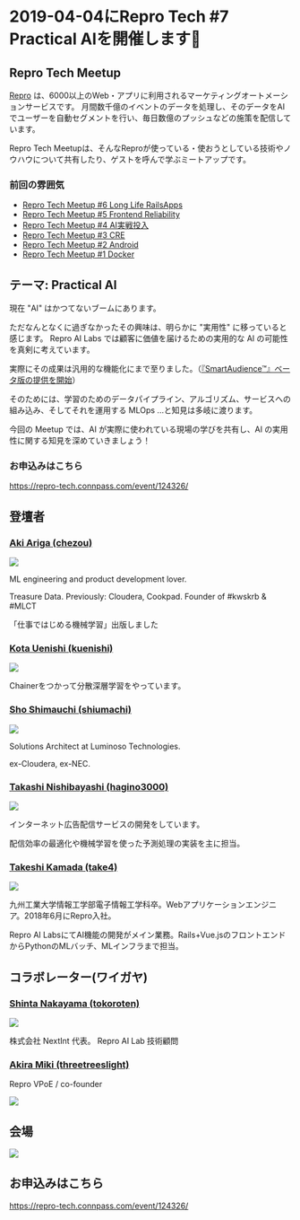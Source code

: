 # 2019-04-04にRepro Tech #7 Practical AIを開催します🎉

## Repro Tech Meetup

[Repro](https://repro.io) は、6000以上のWeb・アプリに利用されるマーケティングオートメーションサービスです。
月間数千億のイベントのデータを処理し、そのデータをAIでユーザーを自動セグメントを行い、毎日数億のプッシュなどの施策を配信しています。

Repro Tech Meetupは、そんなReproが使っている・使おうとしている技術やノウハウについて共有したり、ゲストを呼んで学ぶミートアップです。

### 前回の雰囲気

- [Repro Tech Meetup #6 Long Life RailsApps](https://togetter.com/li/1316874)
- [Repro Tech Meetup #5 Frontend Reliability](https://togetter.com/li/1295307)
- [Repro Tech Meetup #4 AI実戦投入](https://togetter.com/li/1285717)
- [Repro Tech Meetup #3 CRE](https://togetter.com/li/1272696)
- [Repro Tech Meetup #2 Android](https://togetter.com/li/1261085)
- [Repro Tech Meetup #1 Docker](https://togetter.com/li/1251270)

## テーマ: Practical AI

現在 "AI" はかつてないブームにあります。

ただなんとなくに過ぎなかったその興味は、明らかに "実用性" に移っていると感じます。
Repro AI Labs では顧客に価値を届けるための実用的な AI の可能性を真剣に考えています。

実際にその成果は汎用的な機能化にまで至りました。（[『SmartAudience™』ベータ版の提供を開始](https://prtimes.jp/main/html/rd/p/000000073.000013569.html)）

そのためには、学習のためのデータパイプライン、アルゴリズム、サービスへの組み込み、そしてそれを運用する MLOps ...と知見は多岐に渡ります。

今回の Meetup では、AI が実際に使われている現場の学びを共有し、AI の実用性に関する知見を深めていきましょう！

### お申込みはこちら

https://repro-tech.connpass.com/event/124326/

## 登壇者

### [Aki Ariga (chezou)](https://twitter.com/chezou)

![](https://pbs.twimg.com/profile_images/3512660657/c7724f0f2022e87c568dec7af95909a6_200x200.jpeg)

ML engineering and product development lover.

Treasure Data. Previously: Cloudera, Cookpad.
Founder of #kwskrb & #MLCT

「仕事ではじめる機械学習」出版しました

### [Kota Uenishi (kuenishi)](https://twitter.com/kuenishi)

![](https://pbs.twimg.com/profile_images/1000661577660481536/gXqQ8Jdq_200x200.jpg)

Chainerをつかって分散深層学習をやっています。

### [Sho Shimauchi (shiumachi)](https://twitter.com/shiumachi)

![](https://pbs.twimg.com/profile_images/378800000112360750/fca0f65ff763dc6baf428a286f238da1_200x200.png)

Solutions Architect at Luminoso Technologies.

ex-Cloudera, ex-NEC.

### [Takashi Nishibayashi (hagino3000)](https://twitter.com/hagino3000)

![](https://pbs.twimg.com/profile_images/1477852750/__________2010-10-31_22.39.54_______200x200.png)

インターネット広告配信サービスの開発をしています。

配信効率の最適化や機械学習を使った予測処理の実装を主に担当。

### [Takeshi Kamada (take4)](https://twitter.com/take4_k)

![](https://pbs.twimg.com/profile_images/508177536258289664/RvWlfFOx_200x200.jpeg)

九州工業大学情報工学部電子情報工学科卒。Webアプリケーションエンジニア。2018年6月にRepro入社。

Repro AI LabsにてAI機能の開発がメイン業務。Rails+Vue.jsのフロントエンドからPythonのMLバッチ、MLインフラまで担当。

## コラボレーター(ワイガヤ)

### [Shinta Nakayama (tokoroten)](https://twitter.com/tokoroten)

![](https://pbs.twimg.com/profile_images/503531956676476928/mjRjMe3q.png_bigger)

株式会社 NextInt 代表。 Repro AI Lab 技術顧問

### [Akira Miki (threetreeslight)](https://twitter.com/threetreeslight)

Repro VPoE / co-founder

![](https://pbs.twimg.com/profile_images/668402457978908672/2bdWkA5R.jpg_bigger)

## 会場

![](https://github.com/reproio/repro-tech-meetup/blob/master/assets/images/navitime/navitime-2.jpg?raw=true)

## お申込みはこちら

https://repro-tech.connpass.com/event/124326/
